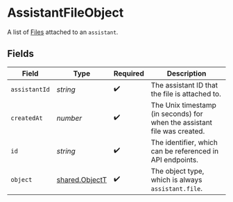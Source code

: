 # AssistantFileObject

A list of [Files](/docs/api-reference/files) attached to an `assistant`.


## Fields

| Field                                                                    | Type                                                                     | Required                                                                 | Description                                                              |
| ------------------------------------------------------------------------ | ------------------------------------------------------------------------ | ------------------------------------------------------------------------ | ------------------------------------------------------------------------ |
| `assistantId`                                                            | *string*                                                                 | :heavy_check_mark:                                                       | The assistant ID that the file is attached to.                           |
| `createdAt`                                                              | *number*                                                                 | :heavy_check_mark:                                                       | The Unix timestamp (in seconds) for when the assistant file was created. |
| `id`                                                                     | *string*                                                                 | :heavy_check_mark:                                                       | The identifier, which can be referenced in API endpoints.                |
| `object`                                                                 | [shared.ObjectT](../../../sdk/models/shared/objectt.md)                  | :heavy_check_mark:                                                       | The object type, which is always `assistant.file`.                       |